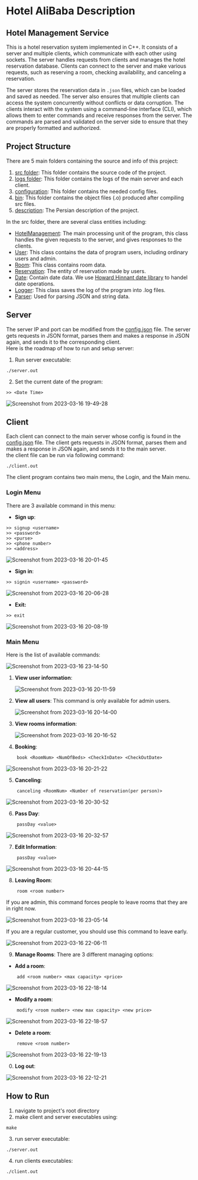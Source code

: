 # Hotel AliBaba Description
## Hotel Management Service
This is a hotel reservation system implemented in C++. It consists of a server and multiple clients, which communicate with each other using sockets. 
The server handles requests from clients and manages the hotel reservation database. Clients can connect to the server and make various requests, such as reserving a room, checking availability, and canceling a reservation.

The server stores the reservation data in `.json` files, which can be loaded and saved as needed. The server also ensures that multiple clients can access the system concurrently without conflicts or data corruption.
The clients interact with the system using a command-line interface (CLI), which allows them to enter commands and receive responses from the server. The commands are parsed and validated on the server side to ensure that they are properly formatted and authorized.

## Project Structure
There are 5 main folders containing the source and info of this project:
1. [src folder](https://github.com/Hadi-loo/CN_CHomeworks_1/tree/master/src): This folder contains the source code of the project.
2. [logs folder](https://github.com/Hadi-loo/CN_CHomeworks_1/tree/master/logs): This folder contains the logs of the main server and each client.
3. [configuration](https://github.com/Hadi-loo/CN_CHomeworks_1/tree/master/configuration): This folder contains the needed config files.
4. [bin](https://github.com/Hadi-loo/CN_CHomeworks_1/tree/master/bin): This folder contains the object files (.o) produced after compiling src files.
5. [description](https://github.com/Hadi-loo/CN_CHomeworks_1/tree/master/description): The Persian description of the project.

In the src folder, there are several class entities including:
- [HotelManagement](https://github.com/Hadi-loo/CN_CHomeworks_1/blob/master/src/HotelManagement.hpp): The main processing unit of the program, this class handles the given requests to the server, and gives responses to the clients.
- [User](https://github.com/Hadi-loo/CN_CHomeworks_1/blob/master/src/user.hpp): This class contains the data of program users, including ordinary users and admin.
- [Room](https://github.com/Hadi-loo/CN_CHomeworks_1/blob/master/src/room.hpp): This class contains room data.
- [Reservation](https://github.com/Hadi-loo/CN_CHomeworks_1/blob/master/src/reservation.hpp): The entity of reservation made by users.
- [Date](https://github.com/Hadi-loo/CN_CHomeworks_1/blob/master/src/date.hpp): Contain date data. We use [Howard Hinnant date library](https://github.com/HowardHinnant/date) to handel date operations.
- [Logger](https://github.com/Hadi-loo/CN_CHomeworks_1/blob/master/src/logger.hpp): This class saves the log of the program into .log files.
- [Parser](https://github.com/Hadi-loo/CN_CHomeworks_1/blob/master/src/parser.hpp): Used for parsing JSON and string data.

## Server
  The server IP and port can be modified from the [config.json](https://github.com/Hadi-loo/CN_CHomeworks_1/blob/master/configuration/config.json) file. The server gets requests in JSON format, parses them and makes a response in JSON again, and sends it to the corresponding client.    
  Here is the roadmap of how to run and setup server:
  1. Run server executable:
```text
./server.out
```   
2. Set the current date of the program:
```text
>> <Date Time>
```   
![Screenshot from 2023-03-16 19-49-28](https://user-images.githubusercontent.com/88896798/225685255-77bbe439-89da-486d-b173-4b738ac4c066.png)


## Client
Each client can connect to the main server whose config is found in the [config.json](https://github.com/Hadi-loo/CN_CHomeworks_1/blob/master/configuration/config.json) file. The client gets requests in JSON format, parses them and makes a response in JSON again, and sends it to the main server.  
the client file can be run via following command:
```
./client.out
```
The client program contains two main menu, the Login, and the Main menu.

### Login Menu
There are 3 available command in this menu:
- **Sign up**:
```
>> signup <username>
>> <password>
>> <purse>
>> <phone number>
>> <address>
```
![Screenshot from 2023-03-16 20-01-45](https://user-images.githubusercontent.com/88896798/225689475-cf5b1c0c-f467-4c95-81bc-18287b73a6aa.png)

- **Sign in**:
```
>> signin <username> <password>
```
![Screenshot from 2023-03-16 20-06-28](https://user-images.githubusercontent.com/88896798/225689822-d4eb214f-e03c-466f-9fec-88a66f4a8692.png)

- **Exit:**
```
>> exit
```
![Screenshot from 2023-03-16 20-08-19](https://user-images.githubusercontent.com/88896798/225690282-86fa08d8-320e-4587-b4d5-3897da123717.png)


### Main Menu

Here is the list of available commands:   

![Screenshot from 2023-03-16 23-14-50](https://user-images.githubusercontent.com/88896798/225735690-c924d549-c95f-443e-ae85-11dd618d65b6.png)


1. **View user information**:   
    
    ![Screenshot from 2023-03-16 20-11-59](https://user-images.githubusercontent.com/88896798/225705492-b7852584-c812-4600-a2e4-dffbb88721c2.png)

2. **View all users**:
  This command is only available for admin users.   
  
   ![Screenshot from 2023-03-16 20-14-00](https://user-images.githubusercontent.com/88896798/225705673-f3c18dde-55ba-4528-abc1-df91a08c4ff2.png)

3. **View rooms information**:   
   
    ![Screenshot from 2023-03-16 20-16-52](https://user-images.githubusercontent.com/88896798/225706305-bf9e2a42-4519-464b-a8d6-c6c1986b552f.png)

4. **Booking**:

```text
    book <RoomNum> <NumOfBeds> <CheckInDate> <CheckOutDate>
```

   ![Screenshot from 2023-03-16 20-21-22](https://user-images.githubusercontent.com/88896798/225707776-c6b41368-86b1-4295-a0be-237bc909578f.png)

5. **Canceling**:

```text
    canceling <RoomNum> <Number of reservation(per person)>
```
   ![Screenshot from 2023-03-16 20-30-52](https://user-images.githubusercontent.com/88896798/225708521-a6d1efa3-d27a-4457-8496-d574f96d9bca.png)

6. **Pass Day**:
```text
    passDay <value>
```

  ![Screenshot from 2023-03-16 20-32-57](https://user-images.githubusercontent.com/88896798/225708826-56389501-03a5-4d8a-a403-74331728597d.png)
  
7. **Edit Information**:
```text
    passDay <value>
```

  ![Screenshot from 2023-03-16 20-44-15](https://user-images.githubusercontent.com/88896798/225709344-1046d106-5ba3-4771-9910-79d6c3cff49c.png)


8. **Leaving Room**:
```text
    room <room number>
```

If you are admin, this command forces people to leave rooms that they are in right now. </br>

![Screenshot from 2023-03-16 23-05-14](https://user-images.githubusercontent.com/88896798/225734006-e176d6da-e7fd-4a19-9262-5b330794db00.png)


If you are a regular customer, you should use this command to leave early. </br>

![Screenshot from 2023-03-16 22-06-11](https://user-images.githubusercontent.com/88896798/225720235-76ffa0cc-5732-43be-8114-bfb8e32acf03.png)


9. **Manage Rooms**:
There are 3 different managing options:
- **Add a room**:
```text
    add <room number> <max capacity> <price>
```

![Screenshot from 2023-03-16 22-18-14](https://user-images.githubusercontent.com/88896798/225723263-326b57b7-c352-4e07-b08c-30c760f80ab6.png)


- **Modify a room**:
```text
    modify <room number> <new max capacity> <new price>
```

![Screenshot from 2023-03-16 22-18-57](https://user-images.githubusercontent.com/88896798/225723274-cd828c31-c895-4021-b269-1c2bfab30d87.png)


- **Delete a room**:
```text
    remove <room number>
```   

![Screenshot from 2023-03-16 22-19-13](https://user-images.githubusercontent.com/88896798/225723301-dd2b4566-9e32-4bf3-80d9-bebbc38de6ed.png)



0. **Log out**:  

![Screenshot from 2023-03-16 22-12-21](https://user-images.githubusercontent.com/88896798/225721528-5bee1291-e5a4-4b1d-9dbe-ec0e29280c2b.png)



## How to Run
1. navigate to project's root directory
2. make client and server executables using:
```text
make
```
3. run server executable:
```text
./server.out
```
4. run clients executables:
```text
./client.out
```

